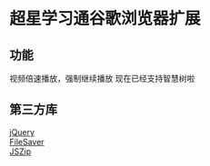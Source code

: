 # 超星学习通谷歌浏览器扩展
## 功能
视频倍速播放，强制继续播放
现在已经支持智慧树啦
## 第三方库
[jQuery](https://jquery.com/)   
[FileSaver](https://github.com/eligrey/FileSaver.js/)   
[JSZip](https://github.com/Stuk/jszip)
